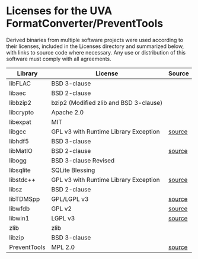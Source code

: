 # Licenses for the UVA FormatConverter/PreventTools

Derived binaries from multiple software projects were used according to their licenses, included in the Licenses directory and summarized below, with links to source code where necessary. Any use or distribution of this software must comply with all agreements. 

| Library      | License                                | Source                                                                           |
| ------------ | -------------------------------------- | -------------------------------------------------------------------------------- |
| libFLAC      | BSD 3-clause                           |                                                                                  | 
| libaec       | BSD 2-clause                           |                                                                                  | 
| libbzip2     | bzip2 (Modified zlib and BSD 3-clause) |                                                                                  | 
| libcrypto    | Apache 2.0                             |                                                                                  | 
| libexpat     | MIT                                    |                                                                                  | 
| libgcc       | GPL v3 with Runtime Library Exception  | [source](https://gcc.gnu.org/)                                                   | 
| libhdf5      | BSD 3-clause                           |                                                                                  | 
| libMatIO     | BSD 2-clause                           | [source](https://github.com/telehan/libmatio)                                    | 
| libogg       | BSD 3-clause Revised                   |                                                                                  | 
| libsqlite    | SQLite Blessing                        |                                                                                  | 
| libstdc++    | GPL v3 with Runtime Library Exception  | [source](https://gcc.gnu.org/)                                                   | 
| libsz        | BSD 2-clause                           |                                                                                  | 
| libTDMSpp    | GPL/LGPL v3                            | [source](https://github.com/Ostrich-Emulators/TDMSpp)                            | 
| libwfdb      | GPL v2                                 | [source](https://archive.physionet.org/physiotools/wfdb-linux-quick-start.shtml) | 
| libwin1      | LGPL v3                                | [source](https://www.cygwin.com/install.html)                                    | 
| zlib         | zlib                                   |                                                                                  | 
| libzip       | BSD 3-clause                           |                                                                                  | 
| PreventTools | MPL 2.0                                | [source](https://github.com/Ostrich-Emulators/PreVent)                           | 
